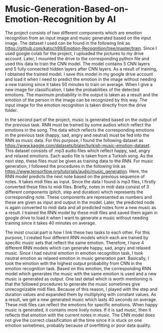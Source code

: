# Music-Generation-Based-on-Emotion-Recognition by AI
The project consists of two different components which are emotion recognition from an input image and music generated based on the input image.
The dataset I used can be found in the following link as https://github.com/katoch99/Emotion-Recognition/tree/master/train. Since I used google colab for the project, I uploaded the pictures to my drive account. Later, I mounted the drive to the corresponding python file and used this data to train the CNN model. The model contains 5 CNN layers and 5 fully connected hidden layers after CNN layers. As a result of training, I obtained the trained model. I save this model in my google drive account and load it when I need to predict the emotion in the image without needing a new training since it takes 50 minutes to train on average. When I give a new image for classification, I take the probabilities of the detected emotions. The maximum probability in the output is taken as a result and the emotion of the person in the image can be recognized by this way. The input image for the emotion recognition is taken directly from the drive folder.

In the second part of the project, music is generated based on the output of the previous task. RNN must be trained by some audios which reflect the emotions in the song. The data which reflects the corresponding emotions in the previous task (happy, sad, angry and neutral) must be fed into the RNN as music data. For this purpose, I found the following dataset as https://www.kaggle.com/datasets/blaler/turkish-music-emotion-dataset. This dataset consists of .mp3 audio files which reflect happy, sad, angry and relaxed emotions. Each audio file is taken from a Turkish song. As the next step, these files must be given as training data to the RNN. For music generation, I followed the procedures in the following link as https://www.tensorflow.org/tutorials/audio/music_generation. Here, the RNN model predicts the next note based on the previous sequence of notes. It takes midi files as input. Since the data I found is mp3 files, I firstly converted these files to midi files. Briefly, notes in midi data consist of 3 different components (pitch, step and duration) which represents the corresponding note. These components are represented as numbers and these are given as input and output in the model. Later, the predicted node is again converted to midi data and all predicted notes form a new music as a result. I trained the RNN model by these midi files and saved them again in google drive to load it when I want to generate a music without needing training since it takes 40 minutes on average. 

The most crucial part is how I link these two tasks to each other. For this purpose, I created four different RNN models which each are trained by specific music sets that reflect the same emotion. Therefore, I have 4 different RNN models which can generate happy, sad, angry and relaxed music. Since I had neutral emotion in emotion recognition task, I took neutral emotion as relaxed emotion in music generation part. Basically, I took the emotion with the highest output probability from CNN in the emotion recognition task. Based on this emotion, the corresponding RNN model which generates the music with the same emotion is used and a new music is generated as output. One last detail which is worth mentioning is that the followed procedures to generate the music sometimes give unrecognizable midi files. Because of this reason, I played with the step and duration values and expanded them by multiplying with constant values. As a result, we get a new generated music which lasts 40 seconds on average. These midi files can reflect the emotions for specific emotions. When happy music is generated, it contains more lively notes. If it is sad music, then it reflects that emotion with the current notes in music. The CNN model does not give the correct classification all the time since it is stuck on one emotion sometimes, probably because of overfitting or poor data quality.
